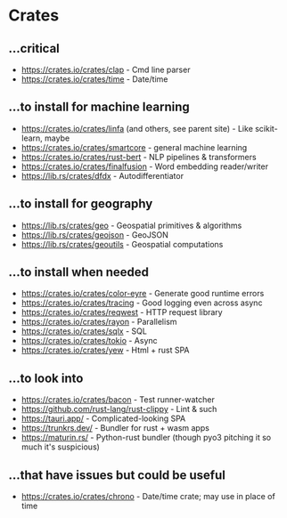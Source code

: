 Crates
===

...critical
---

- https://crates.io/crates/clap - Cmd line parser
- https://crates.io/crates/time - Date/time


...to install for machine learning
---

- https://crates.io/crates/linfa (and others, see parent site) - Like scikit-learn, maybe
- https://crates.io/crates/smartcore - general machine learning
- https://crates.io/crates/rust-bert - NLP pipelines & transformers
- https://crates.io/crates/finalfusion - Word embedding reader/writer
- https://lib.rs/crates/dfdx - Autodifferentiator


...to install for geography
---

- https://lib.rs/crates/geo - Geospatial primitives & algorithms
- https://lib.rs/crates/geojson - GeoJSON
- https://lib.rs/crates/geoutils - Geospatial computations


...to install when needed
---

- https://crates.io/crates/color-eyre - Generate good runtime errors
- https://crates.io/crates/tracing - Good logging even across async
- https://crates.io/crates/reqwest - HTTP request library
- https://crates.io/crates/rayon - Parallelism
- https://crates.io/crates/sqlx - SQL
- https://crates.io/crates/tokio - Async
- https://crates.io/crates/yew - Html + rust SPA


...to look into
---

- https://crates.io/crates/bacon - Test runner-watcher
- https://github.com/rust-lang/rust-clippy - Lint & such
- https://tauri.app/ - Complicated-looking SPA
- https://trunkrs.dev/ - Bundler for rust + wasm apps
- https://maturin.rs/ - Python-rust bundler (though pyo3 pitching it so much it's suspicious)


...that have issues but could be useful
---

- https://crates.io/crates/chrono - Date/time crate; may use in place of time
